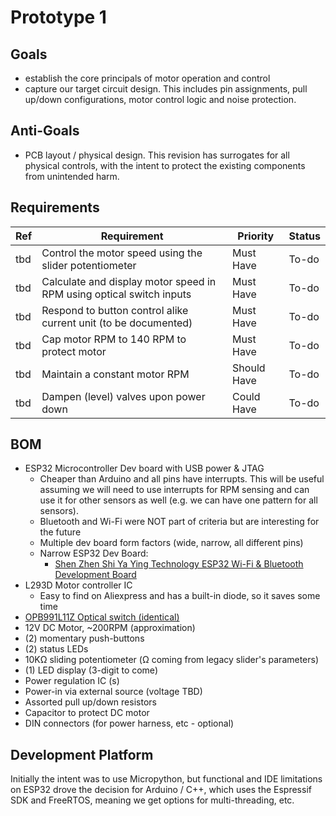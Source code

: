 # Prototype 1

## Goals

- establish the core principals of motor operation and control
- capture our target circuit design. This includes pin assignments, pull up/down configurations, motor control logic and noise protection.

## Anti-Goals

- PCB layout / physical design. This revision has surrogates for all physical controls, with the intent to protect the existing components from unintended harm.  

##  Requirements

| Ref | Requirement                                                          | Priority    | Status |
|-----|----------------------------------------------------------------------|-------------|--------| 
| tbd | Control the motor speed using the slider potentiometer               | Must Have   | To-do  |
| tbd | Calculate and display motor speed in RPM using optical switch inputs | Must Have   | To-do  |
| tbd | Respond to button control alike current unit (to be documented)      | Must Have   | To-do  |
| tbd | Cap motor RPM to 140 RPM to protect motor                            | Must Have   | To-do  |
| tbd | Maintain a constant motor RPM                                        | Should Have | To-do  |
| tbd | Dampen (level) valves upon power down                                | Could Have  | To-do  |

## BOM

* ESP32 Microcontroller Dev board with USB power & JTAG
  - Cheaper than Arduino and all pins have interrupts. This will be useful assuming we will need to use interrupts for RPM sensing and can use it for other sensors as well (e.g. we can have one pattern for all sensors).
  - Bluetooth and Wi-Fi were NOT part of criteria but are interesting for the future
  - Multiple dev board form factors (wide, narrow, all different pins)
  - Narrow ESP32 Dev Board:
    - [Shen Zhen Shi Ya Ying Technology ESP32 Wi-Fi & Bluetooth Development Board](https://fccid.io/2A4RQ-ESP32/User-Manual/Users-Manual-5713740)
* L293D Motor controller IC
  - Easy to find on Aliexpress and has a built-in diode, so it saves some time
* [OPB991L11Z Optical switch (identical)](../docs/datasheets/OPB960-990.pdf)
* 12V DC Motor, ~200RPM (approximation)
* (2) momentary push-buttons
* (2) status LEDs
* 10K&#937; sliding potentiometer (&#937; coming from legacy slider's parameters)
* (1) LED display (3-digit to come)
* Power regulation IC (s)
* Power-in via external source (voltage TBD)
* Assorted pull up/down resistors
* Capacitor to protect DC motor
* DIN connectors (for power harness, etc - optional)

## Development Platform

Initially the intent was to use Micropython, but functional and IDE limitations on ESP32 drove the decision for Arduino / C++, which uses the Espressif SDK and FreeRTOS, meaning we get options for multi-threading, etc.
